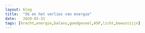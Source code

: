 ```yaml
---
layout: blog
title:  "5G en het verlies van energie"
date:   2020-03-31
tags: [kracht,energie,balans,goedgevoel,HSP,licht,bewustzijn]
---
```

